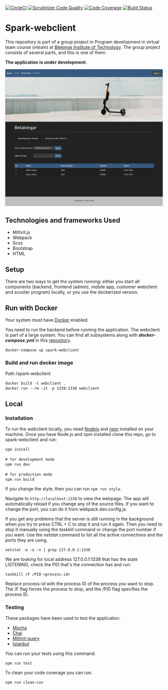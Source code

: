 [![CircleCI](https://dl.circleci.com/status-badge/img/gh/Rahn20/spark-webclient/tree/main.svg?style=svg)](https://dl.circleci.com/status-badge/redirect/gh/Rahn20/spark-webclient/tree/main)
[![Scrutinizer Code Quality](https://scrutinizer-ci.com/g/Rahn20/spark-webclient/badges/quality-score.png?b=main)](https://scrutinizer-ci.com/g/Rahn20/spark-webclient/?branch=main)
[![Code Coverage](https://scrutinizer-ci.com/g/Rahn20/spark-webclient/badges/coverage.png?b=main)](https://scrutinizer-ci.com/g/Rahn20/spark-webclient/?branch=main)
[![Build Status](https://scrutinizer-ci.com/g/Rahn20/spark-webclient/badges/build.png?b=main)](https://scrutinizer-ci.com/g/Rahn20/spark-webclient/build-status/main)


# Spark-webclient

This repository is part of a group project in Program development in virtual team course (vteam) at [Blekinge Institute of Technology](https://www.bth.se/). The group project consists of several parts, and this is one of them.

**The application is under development.**


![Payment page](docs/paymentPage.png)

## Technologies and frameworks Used
* Mithril.js
* Webpack
* Scss
* Bootstrap
* HTML


## Setup

There are two ways to get the system running: either you start all components (backend, frontend (admin), mobile app, customer webclient and scooter program) locally, or you use the dockerized version.


## Run with Docker

Your system must have [Docker](https://www.docker.com/get-started/) enabled.

You need to run the backend before running the application. The webclient is part of a large system. You can find all subsystems along with ***docker-compose.yml*** in this [repository](https://github.com/sumca252/spark).

```
docker-compose up spark-webclient
```

### Build and run docker image

Path /spark-webclient

```
docker build -t webclient .
docker run --rm -it -p 1338:1338 webclient
```

## Local

### Installation

To run the webclient locally, you need [Nodejs](https://nodejs.org/en/download/) and [npm](https://docs.npmjs.com/downloading-and-installing-node-js-and-npm) installed on your machine. Once you have Node.js and npm installed clone this repo, go to spark-webclient and run:

```
npm install

# for development mode
npm run dev

# for production mode
npm run build
```

If you change the style, then you can run ```npm run style```.

Navigate to ```http://localhost:1338``` to view the webpage. The app will automatically reload if you change any of the source files. If you want to change the port, you can do it from webpack.dev.config.js.

If you get any problems that the server is still running in the background when you try to press CTRL + C to stop it and run it again. Then you need to stop it manually using the *taskkill* command or change the port number if you want. Use the *netstat* command to list all the active connections and the ports they are using. 

```
netstat -a -o -n | grep 127.0.0.1:1338
```

We are looking for local address 127.0.0.1:1338 that has the state LISTENING, check the PID that's the connection has and run:

```
taskkill /F /PID <process-id>
```

Replace process-id with the process ID of the process you want to stop. The /F flag forces the process to stop, and the /PID flag specifies the process ID.

### Testing

These packages have been used to test the application.
* [Mocha](https://www.npmjs.com/package/mocha)
* [Chai](https://www.npmjs.com/package/chai)
* [Mithril-query](https://www.npmjs.com/package/mithril-query)
* [Istanbul](https://www.npmjs.com/package/nyc)


You can run your tests using this command.

```
npm run test
```

To clean your code coverage you can run.

```
npm run clean-cov
```

